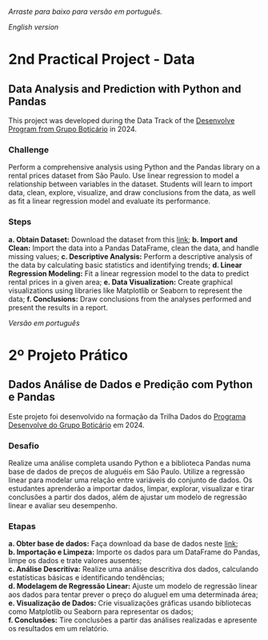 *Arraste para baixo para versão em português.*

*English version*

# 2nd Practical Project - Data

## Data Analysis and Prediction with Python and Pandas

This project was developed during the Data Track of the [Desenvolve Program from Grupo Boticário](https://desenvolve.grupoboticario.com.br/) in 2024.

### Challenge  
Perform a comprehensive analysis using Python and the Pandas library on a rental prices dataset from São Paulo. Use linear regression to model a relationship between variables in the dataset. Students will learn to import data, clean, explore, visualize, and draw conclusions from the data, as well as fit a linear regression model and evaluate its performance.

### Steps
**a. Obtain Dataset:** Download the dataset from this [link](https://drive.google.com/file/d/1DcS1VgGGVa5O6JHuD7ZeKmxgI1ejCw4m/view);
**b. Import and Clean:** Import the data into a Pandas DataFrame, clean the data, and handle missing values;
**c. Descriptive Analysis:** Perform a descriptive analysis of the data by calculating basic statistics and identifying trends;
**d. Linear Regression Modeling:** Fit a linear regression model to the data to predict rental prices in a given area;
**e. Data Visualization:** Create graphical visualizations using libraries like Matplotlib or Seaborn to represent the data;
**f. Conclusions:** Draw conclusions from the analyses performed and present the results in a report.

*Versão em português*

# 2º Projeto Prático

## Dados Análise de Dados e Predição com Python e Pandas

Este projeto foi desenvolvido na formação da Trilha Dados do [Programa Desenvolve do Grupo Boticário](https://desenvolve.grupoboticario.com.br/) em 2024.

### Desafio
Realize uma análise completa usando Python e a biblioteca Pandas numa base de dados de preços de aluguéis em São Paulo. Utilize a regressão linear para modelar uma
relação entre variáveis do conjunto de dados. Os estudantes aprenderão a importar dados, limpar, explorar, visualizar e tirar conclusões a partir dos dados, além de ajustar
um modelo de regressão linear e avaliar seu desempenho.

### Etapas
**a. Obter base de dados:** Faça download da base de dados neste [link](https://drive.google.com/file/d/1DcS1VgGGVa5O6JHuD7ZeKmxgI1ejCw4m/view);  
**b. Importação e Limpeza:** Importe os dados para um DataFrame do Pandas, limpe os dados e trate valores ausentes;  
**c. Análise Descritiva:** Realize uma análise descritiva dos dados, calculando estatísticas básicas e identificando tendências;  
**d. Modelagem de Regressão Linear:** Ajuste um modelo de regressão linear aos dados para tentar prever o preço do aluguel em uma determinada área;  
**e. Visualização de Dados:** Crie visualizações gráficas usando bibliotecas como Matplotlib ou Seaborn para representar os dados;  
**f. Conclusões:** Tire conclusões a partir das análises realizadas e apresente os resultados em um relatório.
